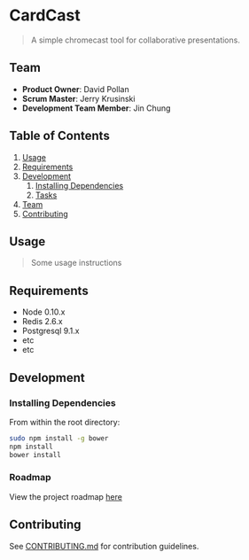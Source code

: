 # CardCast

> A simple chromecast tool for collaborative presentations.

## Team

  - __Product Owner__: David Pollan
  - __Scrum Master__: Jerry Krusinski
  - __Development Team Member__: Jin Chung

## Table of Contents

1. [Usage](#Usage)
1. [Requirements](#requirements)
1. [Development](#development)
    1. [Installing Dependencies](#installing-dependencies)
    1. [Tasks](#tasks)
1. [Team](#team)
1. [Contributing](#contributing)

## Usage

> Some usage instructions

## Requirements

- Node 0.10.x
- Redis 2.6.x
- Postgresql 9.1.x
- etc
- etc

## Development

### Installing Dependencies

From within the root directory:

```sh
sudo npm install -g bower
npm install
bower install
```

### Roadmap

View the project roadmap [here](https://github.com/pegatech/cardcast/issues)


## Contributing

See [CONTRIBUTING.md](CONTRIBUTING.md) for contribution guidelines.

